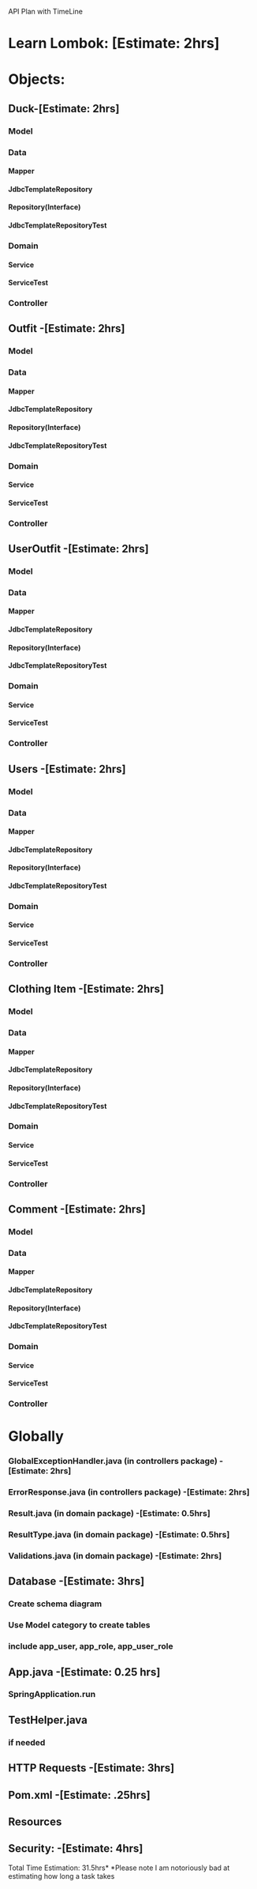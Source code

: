 API Plan with TimeLine
# Learn Lombok: [Estimate: 2hrs]
# Objects: 
## Duck-[Estimate: 2hrs]
### Model
### Data
####  Mapper
####  JdbcTemplateRepository
####  Repository(Interface)
####  JdbcTemplateRepositoryTest
### Domain
####  Service
####  ServiceTest
### Controller

## Outfit -[Estimate: 2hrs]
### Model
### Data
####  Mapper
####  JdbcTemplateRepository
####  Repository(Interface)
####  JdbcTemplateRepositoryTest
### Domain
####  Service
####  ServiceTest
### Controller

## UserOutfit -[Estimate: 2hrs]
### Model
### Data
####  Mapper
####  JdbcTemplateRepository
####  Repository(Interface)
####  JdbcTemplateRepositoryTest
### Domain
####  Service
####  ServiceTest
### Controller


## Users -[Estimate: 2hrs]
### Model
### Data
####  Mapper
####  JdbcTemplateRepository
####  Repository(Interface)
####  JdbcTemplateRepositoryTest
### Domain
####  Service
####  ServiceTest
### Controller

## Clothing Item -[Estimate: 2hrs]
### Model
### Data
####  Mapper
####  JdbcTemplateRepository
####  Repository(Interface)
####  JdbcTemplateRepositoryTest
### Domain
####  Service
####  ServiceTest
### Controller


## Comment -[Estimate: 2hrs]
### Model
### Data
####  Mapper
####  JdbcTemplateRepository
####  Repository(Interface)
####  JdbcTemplateRepositoryTest
### Domain
####  Service
####  ServiceTest
### Controller




# Globally
### GlobalExceptionHandler.java (in controllers package) -[Estimate: 2hrs]
### ErrorResponse.java  (in controllers package) -[Estimate: 2hrs]
### Result.java (in domain package) -[Estimate: 0.5hrs]
### ResultType.java (in domain package) -[Estimate: 0.5hrs]
### Validations.java (in domain package)  -[Estimate: 2hrs]


## Database  -[Estimate: 3hrs]
### Create schema diagram
### Use Model category to create tables
### include app_user, app_role, app_user_role

## App.java  -[Estimate: 0.25 hrs]
### SpringApplication.run


## TestHelper.java
### if needed

## HTTP Requests  -[Estimate: 3hrs]
## Pom.xml   -[Estimate: .25hrs]
## Resources 

## Security:  -[Estimate: 4hrs]



Total Time Estimation: 31.5hrs*
*Please note I am notoriously bad at estimating how long a task takes


